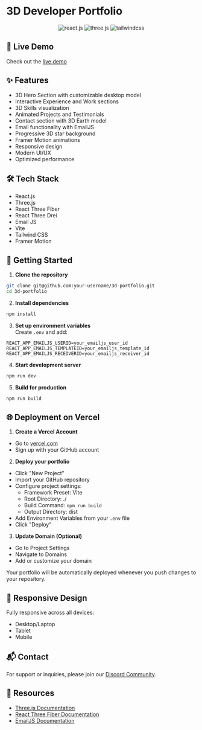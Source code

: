 # 3D Developer Portfolio

<div align="center">
  <img src="https://img.shields.io/badge/-React_JS-black?style=for-the-badge&logoColor=white&logo=react&color=61DAFB" alt="react.js" />
  <img src="https://img.shields.io/badge/-Three_JS-black?style=for-the-badge&logoColor=white&logo=threedotjs&color=000000" alt="three.js" />
  <img src="https://img.shields.io/badge/-Tailwind_CSS-black?style=for-the-badge&logoColor=white&logo=tailwindcss&color=06B6D4" alt="tailwindcss" />
</div>

## 🚀 Live Demo
Check out the [live demo](https://your-portfolio.vercel.app/)

## ✨ Features
- 3D Hero Section with customizable desktop model
- Interactive Experience and Work sections
- 3D Skills visualization
- Animated Projects and Testimonials
- Contact section with 3D Earth model
- Email functionality with EmailJS
- Progressive 3D star background
- Framer Motion animations
- Responsive design
- Modern UI/UX
- Optimized performance

## 🛠 Tech Stack
- React.js
- Three.js
- React Three Fiber
- React Three Drei
- Email JS
- Vite
- Tailwind CSS
- Framer Motion

## 🚀 Getting Started

1. **Clone the repository**  
```bash
git clone git@github.com:your-username/3d-portfolio.git
cd 3d-portfolio
```

2. **Install dependencies**  
```bash
npm install
```

3. **Set up environment variables**  
Create `.env` and add:
```env
REACT_APP_EMAILJS_USERID=your_emailjs_user_id
REACT_APP_EMAILJS_TEMPLATEID=your_emailjs_template_id
REACT_APP_EMAILJS_RECEIVERID=your_emailjs_receiver_id
```

4. **Start development server**  
```bash
npm run dev
```

5. **Build for production**  
```bash
npm run build
```

## 🌐 Deployment on Vercel

1. **Create a Vercel Account**
- Go to [vercel.com](https://vercel.com)
- Sign up with your GitHub account

2. **Deploy your portfolio**
- Click "New Project"
- Import your GitHub repository
- Configure project settings:
  - Framework Preset: Vite
  - Root Directory: ./
  - Build Command: `npm run build`
  - Output Directory: dist
- Add Environment Variables from your `.env` file
- Click "Deploy"

3. **Update Domain (Optional)**
- Go to Project Settings
- Navigate to Domains
- Add or customize your domain

Your portfolio will be automatically deployed whenever you push changes to your repository.

## 📱 Responsive Design
Fully responsive across all devices:
- Desktop/Laptop
- Tablet
- Mobile

## 📬 Contact
For support or inquiries, please join our [Discord Community](https://discord.com/invite/n6EdbFJ).

## 🔗 Resources
- [Three.js Documentation](https://threejs.org/docs/)
- [React Three Fiber Documentation](https://docs.pmnd.rs/react-three-fiber/)
- [EmailJS Documentation](https://www.emailjs.com/docs/)
